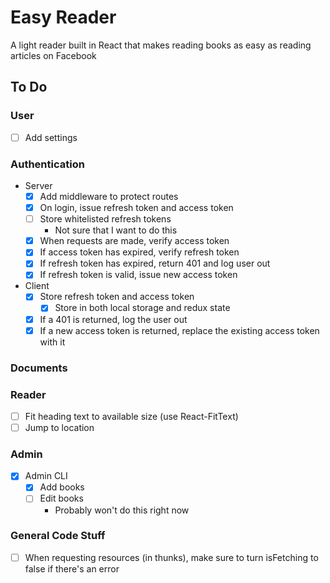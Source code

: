 # Easy Reader

A light reader built in React that makes reading books as easy as reading articles on Facebook

## To Do

### User
- [ ] Add settings

### Authentication
- Server
    - [x] Add middleware to protect routes
    - [x] On login, issue refresh token and access token
    - [ ] Store whitelisted refresh tokens  
        - Not sure that I want to do this
    - [x] When requests are made, verify access token
    - [x] If access token has expired, verify refresh token
    - [x] If refresh token has expired, return 401 and log user out
    - [x] If refresh token is valid, issue new access token
- Client
    - [x] Store refresh token and access token
        - [x] Store in both local storage and redux state
    - [x] If a 401 is returned, log the user out
    - [x] If a new access token is returned, replace the existing access token with it

### Documents

### Reader
- [ ] Fit heading text to available size (use React-FitText)
- [ ] Jump to location

### Admin
- [x] Admin CLI
    - [x] Add books
    - [ ] Edit books
        - Probably won't do this right now

### General Code Stuff
- [ ] When requesting resources (in thunks), make sure to turn isFetching to false if there's an error